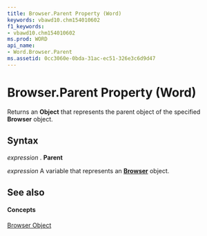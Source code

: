 ```yaml
---
title: Browser.Parent Property (Word)
keywords: vbawd10.chm154010602
f1_keywords:
- vbawd10.chm154010602
ms.prod: WORD
api_name:
- Word.Browser.Parent
ms.assetid: 0cc3060e-0bda-31ac-ec51-326e3c6d9d47
---
```



# Browser.Parent Property (Word)

Returns an  **Object** that represents the parent object of the specified **Browser** object.


## Syntax

 _expression_ . **Parent**

 _expression_ A variable that represents an **[Browser](browser-object-word.md)** object.


## See also


#### Concepts


[Browser Object](browser-object-word.md)

